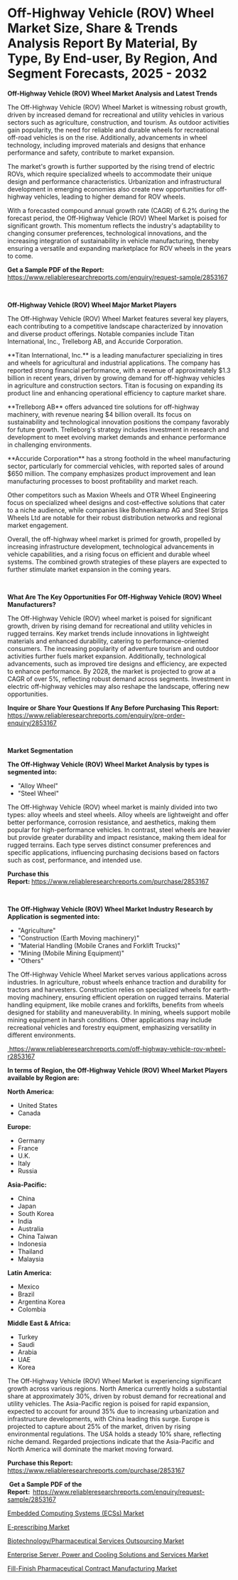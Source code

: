 <p><h1>Off-Highway Vehicle (ROV) Wheel Market Size, Share & Trends Analysis Report By Material, By Type, By End-user, By Region, And Segment Forecasts, 2025 - 2032</h1></p><p><strong>Off-Highway Vehicle (ROV) Wheel Market Analysis and Latest Trends</strong></p>
<p><p>The Off-Highway Vehicle (ROV) Wheel Market is witnessing robust growth, driven by increased demand for recreational and utility vehicles in various sectors such as agriculture, construction, and tourism. As outdoor activities gain popularity, the need for reliable and durable wheels for recreational off-road vehicles is on the rise. Additionally, advancements in wheel technology, including improved materials and designs that enhance performance and safety, contribute to market expansion.</p><p>The market's growth is further supported by the rising trend of electric ROVs, which require specialized wheels to accommodate their unique design and performance characteristics. Urbanization and infrastructural development in emerging economies also create new opportunities for off-highway vehicles, leading to higher demand for ROV wheels.</p><p>With a forecasted compound annual growth rate (CAGR) of 6.2% during the forecast period, the Off-Highway Vehicle (ROV) Wheel Market is poised for significant growth. This momentum reflects the industry's adaptability to changing consumer preferences, technological innovations, and the increasing integration of sustainability in vehicle manufacturing, thereby ensuring a versatile and expanding marketplace for ROV wheels in the years to come.</p></p>
<p><strong>Get a Sample PDF of the Report:&nbsp;</strong> <a href="https://www.reliableresearchreports.com/enquiry/request-sample/2853167?utm_campaign=33&utm_medium=2&utm_source=Github&utm_content=ia&utm_term=11032025&utm_id=off-highway-vehicle-rov-wheel">https://www.reliableresearchreports.com/enquiry/request-sample/2853167</a></p>
<p>&nbsp;</p>
<p><strong>Off-Highway Vehicle (ROV) Wheel Major Market Players</strong></p>
<p><p>The Off-Highway Vehicle (ROV) Wheel Market features several key players, each contributing to a competitive landscape characterized by innovation and diverse product offerings. Notable companies include Titan International, Inc., Trelleborg AB, and Accuride Corporation.</p><p>**Titan International, Inc.** is a leading manufacturer specializing in tires and wheels for agricultural and industrial applications. The company has reported strong financial performance, with a revenue of approximately $1.3 billion in recent years, driven by growing demand for off-highway vehicles in agriculture and construction sectors. Titan is focusing on expanding its product line and enhancing operational efficiency to capture market share.</p><p>**Trelleborg AB** offers advanced tire solutions for off-highway machinery, with revenue nearing $4 billion overall. Its focus on sustainability and technological innovation positions the company favorably for future growth. Trelleborg's strategy includes investment in research and development to meet evolving market demands and enhance performance in challenging environments.</p><p>**Accuride Corporation** has a strong foothold in the wheel manufacturing sector, particularly for commercial vehicles, with reported sales of around $650 million. The company emphasizes product improvement and lean manufacturing processes to boost profitability and market reach.</p><p>Other competitors such as Maxion Wheels and OTR Wheel Engineering focus on specialized wheel designs and cost-effective solutions that cater to a niche audience, while companies like Bohnenkamp AG and Steel Strips Wheels Ltd are notable for their robust distribution networks and regional market engagement.</p><p>Overall, the off-highway wheel market is primed for growth, propelled by increasing infrastructure development, technological advancements in vehicle capabilities, and a rising focus on efficient and durable wheel systems. The combined growth strategies of these players are expected to further stimulate market expansion in the coming years.</p></p>
<p>&nbsp;</p>
<p><strong>What Are The Key Opportunities For Off-Highway Vehicle (ROV) Wheel Manufacturers?</strong></p>
<p><p>The Off-Highway Vehicle (ROV) wheel market is poised for significant growth, driven by rising demand for recreational and utility vehicles in rugged terrains. Key market trends include innovations in lightweight materials and enhanced durability, catering to performance-oriented consumers. The increasing popularity of adventure tourism and outdoor activities further fuels market expansion. Additionally, technological advancements, such as improved tire designs and efficiency, are expected to enhance performance. By 2028, the market is projected to grow at a CAGR of over 5%, reflecting robust demand across segments. Investment in electric off-highway vehicles may also reshape the landscape, offering new opportunities.</p></p>
<p><strong>Inquire or Share Your Questions If Any Before Purchasing This Report:</strong> <a href="https://www.reliableresearchreports.com/enquiry/pre-order-enquiry/2853167?utm_campaign=33&utm_medium=2&utm_source=Github&utm_content=ia&utm_term=11032025&utm_id=off-highway-vehicle-rov-wheel">https://www.reliableresearchreports.com/enquiry/pre-order-enquiry/2853167</a></p>
<p>&nbsp;</p>
<p><strong>Market Segmentation</strong></p>
<p><strong>The Off-Highway Vehicle (ROV) Wheel Market Analysis by types is segmented into:</strong></p>
<p><ul><li>"Alloy Wheel"</li><li>"Steel Wheel"</li></ul></p>
<p><p>The Off-Highway Vehicle (ROV) wheel market is mainly divided into two types: alloy wheels and steel wheels. Alloy wheels are lightweight and offer better performance, corrosion resistance, and aesthetics, making them popular for high-performance vehicles. In contrast, steel wheels are heavier but provide greater durability and impact resistance, making them ideal for rugged terrains. Each type serves distinct consumer preferences and specific applications, influencing purchasing decisions based on factors such as cost, performance, and intended use.</p></p>
<p><strong>Purchase this Report:&nbsp;</strong><a href="https://www.reliableresearchreports.com/purchase/2853167?utm_campaign=33&utm_medium=2&utm_source=Github&utm_content=ia&utm_term=11032025&utm_id=off-highway-vehicle-rov-wheel">https://www.reliableresearchreports.com/purchase/2853167</a></p>
<p>&nbsp;</p>
<p><strong>The Off-Highway Vehicle (ROV) Wheel Market Industry Research by Application is segmented into:</strong></p>
<p><ul><li>"Agriculture"</li><li>"Construction (Earth Moving machinery)"</li><li>"Material Handling (Mobile Cranes and Forklift Trucks)"</li><li>"Mining (Mobile Mining Equipment)"</li><li>"Others"</li></ul></p>
<p><p>The Off-Highway Vehicle Wheel Market serves various applications across industries. In agriculture, robust wheels enhance traction and durability for tractors and harvesters. Construction relies on specialized wheels for earth-moving machinery, ensuring efficient operation on rugged terrains. Material handling equipment, like mobile cranes and forklifts, benefits from wheels designed for stability and maneuverability. In mining, wheels support mobile mining equipment in harsh conditions. Other applications may include recreational vehicles and forestry equipment, emphasizing versatility in different environments.</p></p>
<p><a href="https://www.reliableresearchreports.com/off-highway-vehicle-rov-wheel-r2853167?utm_campaign=33&utm_medium=2&utm_source=Github&utm_content=ia&utm_term=11032025&utm_id=off-highway-vehicle-rov-wheel">&nbsp;https://www.reliableresearchreports.com/off-highway-vehicle-rov-wheel-r2853167</a></p>
<p><strong>In terms of Region, the Off-Highway Vehicle (ROV) Wheel Market Players available by Region are:</strong></p>
<p>
    <p> <strong> North America: </strong>
        <ul>
            <li>United States</li>
            <li>Canada</li>
        </ul>
        </p> 
    <p> <strong> Europe: </strong>
        <ul>
            <li>Germany</li>
            <li>France</li>
            <li>U.K.</li>
            <li>Italy</li>
            <li>Russia</li>
        </ul>
        </p> 
    <p> <strong> Asia-Pacific: </strong>
        <ul>
            <li>China</li>
            <li>Japan</li>
            <li>South Korea</li>
            <li>India</li>
            <li>Australia</li>
            <li>China Taiwan</li>
            <li>Indonesia</li>
            <li>Thailand</li>
            <li>Malaysia</li>
        </ul>
        </p> 
    <p> <strong> Latin America: </strong>
        <ul>
            <li>Mexico</li>
            <li>Brazil</li>
            <li>Argentina Korea</li>
            <li>Colombia</li>
        </ul>
        </p> 
    <p> <strong> Middle East & Africa: </strong>
        <ul>
            <li>Turkey</li>
            <li>Saudi</li>
            <li>Arabia</li>
            <li>UAE</li>
            <li>Korea</li>
        </ul>
    </p>
    </p>
<p><p>The Off-Highway Vehicle (ROV) Wheel Market is experiencing significant growth across various regions. North America currently holds a substantial share at approximately 30%, driven by robust demand for recreational and utility vehicles. The Asia-Pacific region is poised for rapid expansion, expected to account for around 35% due to increasing urbanization and infrastructure developments, with China leading this surge. Europe is projected to capture about 25% of the market, driven by rising environmental regulations. The USA holds a steady 10% share, reflecting niche demand. Regarded projections indicate that the Asia-Pacific and North America will dominate the market moving forward.</p></p>
<p><strong>Purchase this Report: </strong><a href="https://www.reliableresearchreports.com/purchase/2853167?utm_campaign=33&utm_medium=2&utm_source=Github&utm_content=ia&utm_term=11032025&utm_id=off-highway-vehicle-rov-wheel">https://www.reliableresearchreports.com/purchase/2853167</a></p>
<p>&nbsp;<strong>Get a Sample PDF of the Report:&nbsp;&nbsp;</strong><a href="https://www.reliableresearchreports.com/enquiry/request-sample/2853167?utm_campaign=33&utm_medium=2&utm_source=Github&utm_content=ia&utm_term=11032025&utm_id=off-highway-vehicle-rov-wheel">https://www.reliableresearchreports.com/enquiry/request-sample/2853167</a></p>
<p><strong></strong></p>
<p><p><a href="https://github.com/lehumiston1971679/Market-Research-Report-List-1/blob/main/embedded-computing-systems-ecss-market.md?utm_campaign=33&utm_medium=2&utm_source=Github&utm_content=ia&utm_term=11032025&utm_id=off-highway-vehicle-rov-wheel">Embedded Computing Systems (ECSs) Market</a></p><p><a href="https://github.com/LilianFaulkner65/Market-Research-Report-List-2/blob/main/e-prescribing-market.md?utm_campaign=33&utm_medium=2&utm_source=Github&utm_content=ia&utm_term=11032025&utm_id=off-highway-vehicle-rov-wheel">E-prescribing Market</a></p><p><a href="https://github.com/semiensamuel72378/Market-Research-Report-List-1/blob/main/biotechnologypharmaceutical-services-outsourcing-market.md?utm_campaign=33&utm_medium=2&utm_source=Github&utm_content=ia&utm_term=11032025&utm_id=off-highway-vehicle-rov-wheel">Biotechnology/Pharmaceutical Services Outsourcing Market</a></p><p><a href="https://github.com/SamiaChowdhury801/Market-Research-Report-List-2/blob/main/enterprise-server-power-and-cooling-solutions-and-services-market.md?utm_campaign=33&utm_medium=2&utm_source=Github&utm_content=ia&utm_term=11032025&utm_id=off-highway-vehicle-rov-wheel">Enterprise Server, Power and Cooling Solutions and Services Market</a></p><p><a href="https://github.com/rileymgdorcas/Market-Research-Report-List-1/blob/main/fill-finish-pharmaceutical-contract-manufacturing-market.md?utm_campaign=33&utm_medium=2&utm_source=Github&utm_content=ia&utm_term=11032025&utm_id=off-highway-vehicle-rov-wheel">Fill-Finish Pharmaceutical Contract Manufacturing Market</a></p></p>